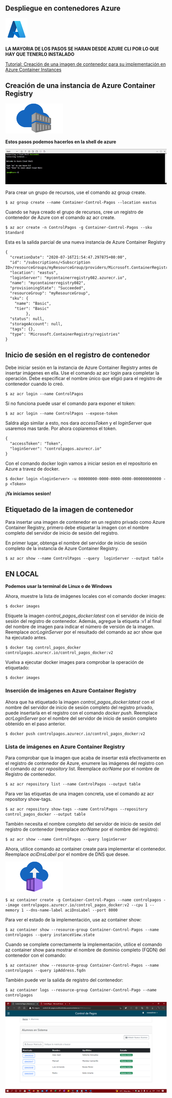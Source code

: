 ## Despliegue en contenedores Azure 

<img src="icons/azure.png" width="70">

**LA MAYORIA DE LOS PASOS SE HARAN DESDE AZURE CLI POR LO QUE HAY QUE TENERLO INSTALADO**

[Tutorial: Creación de una imagen de contenedor para su implementación en Azure Container Instances](https://docs.microsoft.com/es-es/azure/container-instances/container-instances-tutorial-prepare-app)




## Creación de una instancia de Azure Container Registry

<img src="icons/acr.png" width="180">


**Estos pasos podemos hacerlos en la shell de azure**

<img src="images/shell.png">

Para crear un grupo de recursos, use el comando az group create.

```
$ az group create --name Container-Control-Pagos --location eastus
```
Cuando se haya creado el grupo de recursos, cree un registro de contenedor de Azure con el comando az acr create. 
```
$ az acr create -n ControlPagos -g Container-Control-Pagos --sku Standard
```
Esta es la salida parcial de una nueva instancia de Azure Container Registry 
```
{
  "creationDate": "2020-07-16T21:54:47.297875+00:00",
  "id": "/subscriptions/<Subscription ID>/resourceGroups/myResourceGroup/providers/Microsoft.ContainerRegistry/registries/mycontainerregistry082",
  "location": "eastus",
  "loginServer": "mycontainerregistry082.azurecr.io",
  "name": "mycontainerregistry082",
  "provisioningState": "Succeeded",
  "resourceGroup": "myResourceGroup",
  "sku": {
    "name": "Basic",
    "tier": "Basic"
         },
  "status": null,
  "storageAccount": null,
  "tags": {},
  "type": "Microsoft.ContainerRegistry/registries"
}
```
## Inicio de sesión en el registro de contenedor
Debe iniciar sesión en la instancia de Azure Container Registry antes de insertar imágenes en ella. Use el comando az acr login para completar la operación. Debe especificar el nombre único que eligió para el registro de contenedor cuando lo creó.

```
$ az acr login --name ControlPagos
```

 Si no funciona puede usar el comando para exponer el token: 
 
 ```
 $ az acr login --name ControlPagos --expose-token
 ```
 Saldra algo similar a esto, nos dara _accessToken_ y el _loginServer_ que usaremos mas tarde. Por ahora copiaremos el token.
 ```
 {
   "accessToken": "Token",
   "loginServer": "controlpagos.azurecr.io"
 }
```

 Con el comando docker login vamos a iniciar sesion en el repositorio en Azure a travez de docker.
 
 ```
 $ docker login <loginServer> -u 00000000-0000-0000-0000-000000000000 -p <Token>
 ```
 **¡Ya iniciamos sesion!**

## Etiquetado de la imagen de contenedor

 Para insertar una imagen de contenedor en un registro privado como Azure Container Registry, primero debe etiquetar la imagen con el nombre completo del servidor de inicio de sesión del registro.

En primer lugar, obtenga el nombre del servidor de inicio de sesión completo de la instancia de Azure Container Registry.

```
$ az acr show --name ControlPagos --query  loginServer --output table
```

## EN LOCAL
**Podemos usar la terminal de Linux o de Windows**

Ahora, muestre la lista de imágenes locales con el comando docker images:

```
$ docker images
```
Etiquete la imagen _control_pagos_docker:latest_ con el servidor de inicio de sesión del registro de contenedor. Además, agregue la etiqueta :v1 al final del nombre de imagen para indicar el número de versión de la imagen. Reemplace _acrLoginServer_ por el resultado del comando az acr show que ha ejecutado antes.

```
$ docker tag control_pagos_docker controlpagos.azurecr.io/control_pagos_docker:v2
```
Vuelva a ejecutar docker images para comprobar la operación de etiquetado:

```
$ docker images
```
### Inserción de imágenes en Azure Container Registry
Ahora que ha etiquetado la imagen _control_pagos_docker:latest_ con el nombre del servidor de inicio de sesión completo del registro privado, puede insertarla en el registro con el comando _docker push_. Reemplace _acrLoginServer_ por el nombre del servidor de inicio de sesión completo obtenido en el paso anterior.

```
$ docker push controlpagos.azurecr.io/control_pagos_docker:v2
```
### Lista de imágenes en Azure Container Registry

Para comprobar que la imagen que acaba de insertar está efectivamente en el registro de contenedor de Azure, enumere las imágenes del registro con el comando _az acr repository_ list. Reemplace _acrName_ por el nombre de Registro de contenedor.
```
$ az acr repository list --name ControlPagos --output table
```
Para ver las etiquetas de una imagen concreta, use el comando az acr repository show-tags.
```
$ az acr repository show-tags --name ControlPagos --repository control_pagos_docker --output table
```
También necesita el nombre completo del servidor de inicio de sesión del registro de contenedor (reemplace _acrName_ por el nombre del registro):
```
$ az acr show --name ControlPagos --query loginServer
```

Ahora, utilice comando az container create para implementar el contenedor. Reemplace _aciDnsLabel_ por el nombre de DNS que desee.

<img src="icons/accontainer.png" width="180">


```
$ az container create -g Container-Control-Pagos --name controlpagos --image controlpagos.azurecr.io/control_pagos_docker:v2 --cpu 1 --memory 1 --dns-name-label aciDnsLabel --port 8000
```
Para ver el estado de la implementación, use az container show:

```
$ az container show --resource-group Container-Control-Pagos --name controlpagos --query instanceView.state
```
Cuando se complete correctamente la implementación, utilice el comando az container show para mostrar el nombre de dominio completo (FQDN) del contenedor con el comando:
```
$ az container show --resource-group Container-Control-Pagos --name controlpagos --query ipAddress.fqdn
```
También puede ver la salida de registro del contenedor:
```
$ az container logs --resource-group Container-Control-Pago --name controlpagos
```

![app-acr](images/acr-app.png)